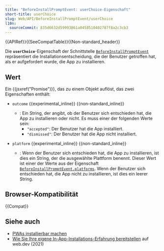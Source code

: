 ```yaml
---
title: "BeforeInstallPromptEvent: userChoice-Eigenschaft"
short-title: userChoice
slug: Web/API/BeforeInstallPromptEvent/userChoice
l10n:
  sourceCommit: 835d6632d59993861a0458510402787f8a2c3cb3
---
```


{{APIRef}}{{SeeCompatTable}}{{Non-standard_header}}

Die **`userChoice`**-Eigenschaft der Schnittstelle [`BeforeInstallPromptEvent`](/de/docs/Web/API/BeforeInstallPromptEvent) repräsentiert die Installationsentscheidung, die der Benutzer getroffen hat, als er aufgefordert wurde, die App zu installieren.

## Wert

Ein {{jsxref("Promise")}}, das zu einem Objekt auflöst, das zwei Eigenschaften enthält:

- `outcome` {{experimental_inline}} {{non-standard_inline}}

  - : Ein String, der angibt, ob der Benutzer sich entschieden hat, die App zu installieren oder nicht. Es muss einer der folgenden Werte sein:
    - `"accepted"`: Der Benutzer hat die App installiert.
    - `"dismissed"`: Der Benutzer hat die App nicht installiert.

- `platform` {{experimental_inline}} {{non-standard_inline}}
  - : Wenn der Benutzer sich entschieden hat, die App zu installieren, ist dies ein String, der die ausgewählte Plattform benennt. Dieser Wert ist einer der Werte aus der Eigenschaft [`BeforeInstallPromptEvent.platforms`](/de/docs/Web/API/BeforeInstallPromptEvent/platforms). Wenn der Benutzer sich entschieden hat, die App nicht zu installieren, ist dies ein leerer String.

## Browser-Kompatibilität

{{Compat}}

## Siehe auch

- [PWAs installierbar machen](/de/docs/Web/Progressive_web_apps/Guides/Making_PWAs_installable)
- [Wie Sie Ihre eigene In-App-Installations-Erfahrung bereitstellen](https://web.dev/articles/customize-install) auf web.dev (2021)
